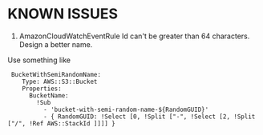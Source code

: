 # KNOWN ISSUES

1. AmazonCloudWatchEventRule Id can't be greater than 64 characters.  Design a better name.

Use something like 
```
 BucketWithSemiRandomName:
    Type: AWS::S3::Bucket
    Properties:
      BucketName:
        !Sub
          - 'bucket-with-semi-random-name-${RandomGUID}'
          - { RandomGUID: !Select [0, !Split ["-", !Select [2, !Split ["/", !Ref AWS::StackId ]]]] }
```